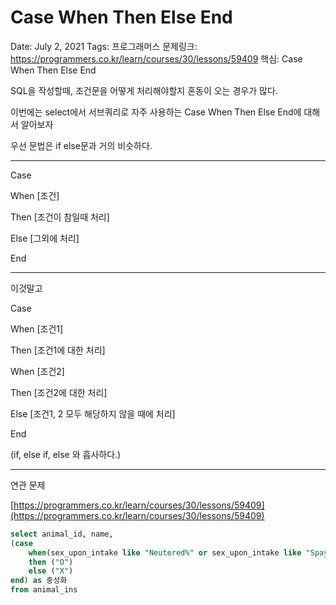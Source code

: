 # Case When Then Else End

Date: July 2, 2021
Tags: 프로그래머스
문제링크: https://programmers.co.kr/learn/courses/30/lessons/59409
핵심: Case When Then Else End

SQL을 작성할때, 조건문을 어떻게 처리해야할지 혼동이 오는 경우가 많다.

이번에는 select에서 서브쿼리로 자주 사용하는 Case When Then Else End에 대해서 알아보자

우선 문법은 if else문과 거의 비슷하다.

---

Case

When [조건]

Then [조건이 참일때 처리]

Else [그외에 처리]

End

---

이것말고

Case

When [조건1]

Then [조건1에 대한 처리]

When [조건2]

Then [조건2에 대한 처리]

Else [조건1, 2 모두 해당하지 않을 때에 처리]

End

(if, else if, else 와 흡사하다.)

---

연관 문제

[https://programmers.co.kr/learn/courses/30/lessons/59409](https://programmers.co.kr/learn/courses/30/lessons/59409)

```sql
select animal_id, name, 
(case 
    when(sex_upon_intake like "Neutered%" or sex_upon_intake like "Spayed%") 
    then ("O") 
    else ("X") 
end) as 중성화 
from animal_ins
```